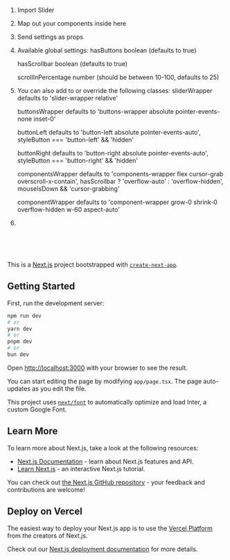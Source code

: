 1. Import Slider

2. Map out your components inside <Slider>here</Slider>

3. Send settings as props

4. Available global settings:
   hasButtons
   boolean (defaults to true)

   hasScrollbar
   boolean (defaults to true)

   scrollInPercentage
   number (should be between 10-100, defaults to 25)

5. You can also add to or override the following classes:
   sliderWrapper
   defaults to 'slider-wrapper relative'

   buttonsWrapper
   defaults to 'buttons-wrapper absolute pointer-events-none inset-0'

   buttonLeft
   defaults to 'button-left absolute pointer-events-auto',
   styleButton === 'button-left' && 'hidden'

   buttonRight
   defaults to 'button-right absolute pointer-events-auto',
   styleButton === 'button-right' && 'hidden'

   componentsWrapper
   defaults to 'components-wrapper flex cursor-grab overscroll-x-contain',
   hasScrollbar ? 'overflow-auto' : 'overflow-hidden',
   mouseIsDown && 'cursor-grabbing'

   componentWrapper
   defaults to 'component-wrapper grow-0 shrink-0 overflow-hidden w-60 aspect-auto'

6.

<br/>
<br/>
<br/>

This is a [Next.js](https://nextjs.org/) project bootstrapped with [`create-next-app`](https://github.com/vercel/next.js/tree/canary/packages/create-next-app).

## Getting Started

First, run the development server:

```bash
npm run dev
# or
yarn dev
# or
pnpm dev
# or
bun dev
```

Open [http://localhost:3000](http://localhost:3000) with your browser to see the result.

You can start editing the page by modifying `app/page.tsx`. The page auto-updates as you edit the file.

This project uses [`next/font`](https://nextjs.org/docs/basic-features/font-optimization) to automatically optimize and load Inter, a custom Google Font.

## Learn More

To learn more about Next.js, take a look at the following resources:

- [Next.js Documentation](https://nextjs.org/docs) - learn about Next.js features and API.
- [Learn Next.js](https://nextjs.org/learn) - an interactive Next.js tutorial.

You can check out [the Next.js GitHub repository](https://github.com/vercel/next.js/) - your feedback and contributions are welcome!

## Deploy on Vercel

The easiest way to deploy your Next.js app is to use the [Vercel Platform](https://vercel.com/new?utm_medium=default-template&filter=next.js&utm_source=create-next-app&utm_campaign=create-next-app-readme) from the creators of Next.js.

Check out our [Next.js deployment documentation](https://nextjs.org/docs/deployment) for more details.
